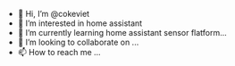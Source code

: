 - 👋 Hi, I’m @cokeviet
- 👀 I’m interested in home assistant 
- 🌱 I’m currently learning home assistant sensor flatform...
- 💞️ I’m looking to collaborate on ...
- 📫 How to reach me ...

<!---
cokeviet/cokeviet is a ✨ special ✨ repository because its `README.md` (this file) appears on your GitHub profile.
You can click the Preview link to take a look at your changes.
--->
